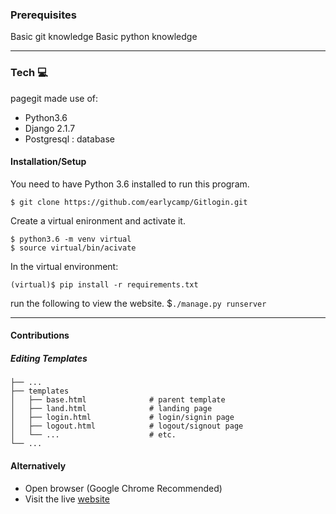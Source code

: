 ### Prerequisites
Basic git knowledge
Basic python knowledge

----------------

### Tech :computer:

pagegit made use of:

* Python3.6
* Django 2.1.7
* Postgresql : database


#### Installation/Setup
You need to have Python 3.6 installed to run this program.

`$ git clone https://github.com/earlycamp/Gitlogin.git`<br />

Create a virtual enironment and activate it.

`$ python3.6 -m venv virtual`<br />
`$ source virtual/bin/acivate`<br />

In the virtual environment:

`(virtual)$ pip install -r requirements.txt` <br/>

run the following to view the website.
 $`./manage.py runserver`

------------------

#### Contributions

##### Editing Templates

    ├── ...
    ├── templates                  
    │   ├── base.html              # parent template
    │   ├── land.html              # landing page
    │   ├── login.html             # login/signin page
    │   ├── logout.html            # logout/signout page
    │   └── ...                    # etc.
    └── ...

#### Alternatively
* Open browser (Google Chrome Recommended)
* Visit the live [website](https://pagegit.herokuapp.com/)
